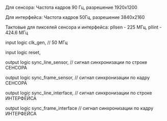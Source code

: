 Для сенсора: Частота кадров 90 Гц, разрешение 1920х1200

Для интерфейса: Частота кадров 50Гц, разрешение 3840х2160

Тактовые для пикселей сенсора и интерфейса: pllsen - 225 МГц, pllint - 424.6 МГц

input logic clk_gen, // 50 МГц

input logic reset,

  output logic sync_line_sensor,           // сигнал синхронизации по строке СЕНСОРА
  
  output logic sync_frame_sensor,          // сигнал синхронизации по кадру СЕНСОРА
  
  output logic sync_line_interface,        // сигнал синхронизации по строке ИНТЕРФЕЙСА
  
  output logic sync_frame_interface        // сигнал синхронизации по кадру ИНТЕРФЕЙСА
